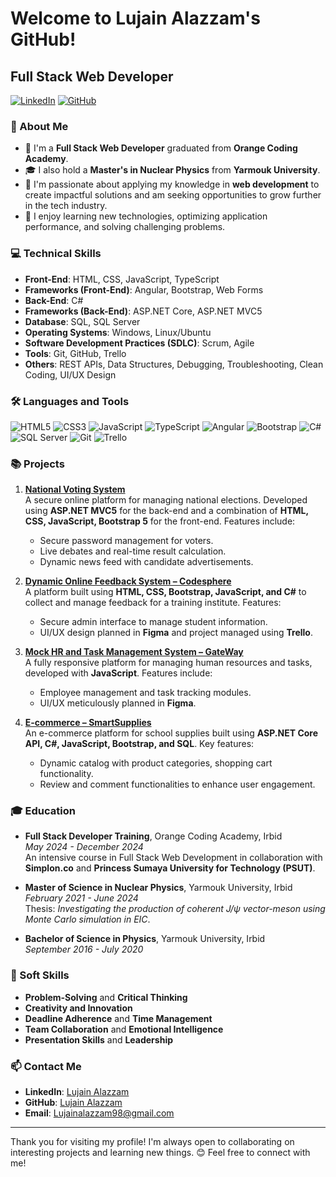 # Welcome to Lujain Alazzam's GitHub!

## Full Stack Web Developer

[![LinkedIn](https://img.shields.io/badge/LinkedIn-blue?style=flat&logo=linkedin)](https://www.linkedin.com/in/lujain-alazzam-3549a61b0/)
[![GitHub](https://img.shields.io/badge/GitHub-Profile-black?style=flat&logo=github)](https://github.com/lujain988)

### 👋 About Me

- 🌟 I'm a **Full Stack Web Developer** graduated from **Orange Coding Academy**.
- 🎓 I also hold a **Master's in Nuclear Physics** from **Yarmouk University**.
- 💼 I'm passionate about applying my knowledge in **web development** to create impactful solutions and am seeking opportunities to grow further in the tech industry.
- 🔎 I enjoy learning new technologies, optimizing application performance, and solving challenging problems.

### 💻 Technical Skills

- **Front-End**: HTML, CSS, JavaScript, TypeScript
- **Frameworks (Front-End)**: Angular, Bootstrap, Web Forms
- **Back-End**: C#
- **Frameworks (Back-End)**: ASP.NET Core, ASP.NET MVC5
- **Database**: SQL, SQL Server
- **Operating Systems**: Windows, Linux/Ubuntu
- **Software Development Practices (SDLC)**: Scrum, Agile
- **Tools**: Git, GitHub, Trello
- **Others**: REST APIs, Data Structures, Debugging, Troubleshooting, Clean Coding, UI/UX Design

### 🛠️ Languages and Tools

<p align="left">
  <img src="https://img.icons8.com/color/48/000000/html-5.png" alt="HTML5"/>
  <img src="https://img.icons8.com/color/48/000000/css3.png" alt="CSS3"/>
  <img src="https://img.icons8.com/color/48/000000/javascript.png" alt="JavaScript"/>
  <img src="https://img.icons8.com/color/48/000000/typescript.png" alt="TypeScript"/>
  <img src="https://img.icons8.com/color/48/000000/angularjs.png" alt="Angular"/>
  <img src="https://img.icons8.com/color/48/000000/bootstrap.png" alt="Bootstrap"/>
  <img src="https://img.icons8.com/color/48/000000/c-sharp-logo.png" alt="C#"/>
  <img src="https://img.icons8.com/color/48/000000/sql.png" alt="SQL Server"/>
  <img src="https://img.icons8.com/color/48/000000/git.png" alt="Git"/>
  <img src="https://img.icons8.com/color/48/000000/trello.png" alt="Trello"/>
</p>

### 📚 Projects

1. **[National Voting System](https://github.com/lujain988/Election)**  
   A secure online platform for managing national elections. Developed using **ASP.NET MVC5** for the back-end and a combination of **HTML, CSS, JavaScript, Bootstrap 5** for the front-end. Features include:
   - Secure password management for voters.
   - Live debates and real-time result calculation.
   - Dynamic news feed with candidate advertisements.

2. **[Dynamic Online Feedback System – Codesphere](https://github.com/lujain988/Project-04)**  
   A platform built using **HTML, CSS, Bootstrap, JavaScript, and C#** to collect and manage feedback for a training institute. Features:
   - Secure admin interface to manage student information.
   - UI/UX design planned in **Figma** and project managed using **Trello**.

3. **[Mock HR and Task Management System – GateWay](https://github.com/lujain988/Project-03)**  
   A fully responsive platform for managing human resources and tasks, developed with **JavaScript**. Features include:
   - Employee management and task tracking modules.
   - UI/UX meticulously planned in **Figma**.

4. **[E-commerce – SmartSupplies](https://github.com/lujain988/SmartSupplies)**  
   An e-commerce platform for school supplies built using **ASP.NET Core API, C#, JavaScript, Bootstrap, and SQL**. Key features:
   - Dynamic catalog with product categories, shopping cart functionality.
   - Review and comment functionalities to enhance user engagement.

### 🎓 Education

- **Full Stack Developer Training**, Orange Coding Academy, Irbid  
  *May 2024 - December 2024*  
  An intensive course in Full Stack Web Development in collaboration with **Simplon.co** and **Princess Sumaya University for Technology (PSUT)**.

- **Master of Science in Nuclear Physics**, Yarmouk University, Irbid  
  *February 2021 - June 2024*  
  Thesis: *Investigating the production of coherent J/ψ vector-meson using Monte Carlo simulation in EIC*.

- **Bachelor of Science in Physics**, Yarmouk University, Irbid  
  *September 2016 - July 2020*

### 🌟 Soft Skills

- **Problem-Solving** and **Critical Thinking**
- **Creativity and Innovation**
- **Deadline Adherence** and **Time Management**
- **Team Collaboration** and **Emotional Intelligence**
- **Presentation Skills** and **Leadership**

### 📫 Contact Me

- **LinkedIn**: [Lujain Alazzam](https://www.linkedin.com/in/lujain-alazzam-3549a61b0/)
- **GitHub**: [Lujain Alazzam](https://github.com/lujain988)
- **Email**: Lujainalazzam98@gmail.com

---

Thank you for visiting my profile! I'm always open to collaborating on interesting projects and learning new things. 😊 Feel free to connect with me!
